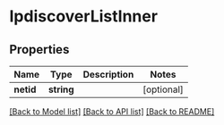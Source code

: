 # IpdiscoverListInner

## Properties
Name | Type | Description | Notes
------------ | ------------- | ------------- | -------------
**netid** | **string** |  | [optional] 

[[Back to Model list]](../../README.md#documentation-for-models) [[Back to API list]](../../README.md#documentation-for-api-endpoints) [[Back to README]](../../README.md)

